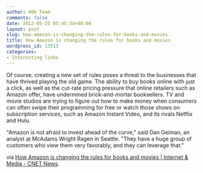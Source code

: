 ```yaml
---
author: 40k Team
comments: false
date: 2012-05-25 05:45:34+00:00
layout: post
slug: how-amazon-is-changing-the-rules-for-books-and-movies
title: How Amazon is changing the rules for books and movies
wordpress_id: 13513
categories:
- Interesting links
---
```


Of course, creating a new set of rules poses a threat to the businesses that have thrived playing the old game. The ability to buy books online with just a click, as well as the cut-rate pricing pressure that online retailers such as Amazon offer, have undermined brick-and-mortar booksellers. TV and movie studios are trying to figure out how to make money when consumers can often swipe their programming for free or watch those shows on subscription services, such as Amazon Instant Video, and its rivals Netflix and Hulu.

"Amazon is not afraid to invest ahead of the curve," said Dan Geiman, an analyst at McAdams Wright Ragen in Seattle. "They have a huge group of customers who view them very favorably, and they can leverage that."

via [How Amazon is changing the rules for books and movies | Internet & Media - CNET News](http://news.cnet.com/8301-1023_3-57438541-93/how-amazon-is-changing-the-rules-for-books-and-movies/).
